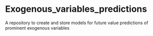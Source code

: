 # Exogenous_variables_predictions
A repository to create and store models for future value predictions of prominent exogenous variables 
